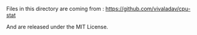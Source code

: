 
Files in this directory are coming from :
	https://github.com/vivaladav/cpu-stat

And are released under the MIT License.

